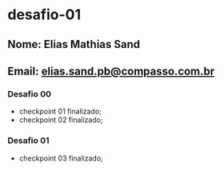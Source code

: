 # desafio-01
## Nome: Elias Mathias Sand
## Email: elias.sand.pb@compasso.com.br
### Desafio 00
- checkpoint 01 finalizado;
- checkpoint 02 finalizado;
### Desafio 01
- checkpoint 03 finalizado;